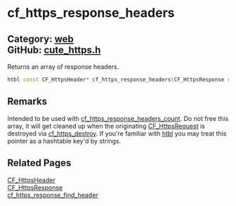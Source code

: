 [//]: # (This file is automatically generated by Cute Framework's docs parser.)
[//]: # (Do not edit this file by hand!)
[//]: # (See: https://github.com/RandyGaul/cute_framework/blob/master/samples/docs_parser.cpp)
[](../header.md ':include')

# cf_https_response_headers

Category: [web](/api_reference?id=web)  
GitHub: [cute_https.h](https://github.com/RandyGaul/cute_framework/blob/master/include/cute_https.h)  
---

Returns an array of response headers.

```cpp
htbl const CF_HttpsHeader* cf_https_response_headers(CF_HttpsResponse response);
```

## Remarks

Intended to be used with [cf_https_response_headers_count](/web/cf_https_response_headers_count.md). Do not free this array, it will
get cleaned up when the originating [CF_HttpsRequest](/web/cf_httpsrequest.md) is destroyed via [cf_https_destroy](/web/cf_https_destroy.md).
If you're familiar with [htbl](/hash/htbl.md) you may treat this pointer as a hashtable key'd by strings.

## Related Pages

[CF_HttpsHeader](/web/cf_httpsheader.md)  
[CF_HttpsResponse](/web/cf_httpsresponse.md)  
[cf_https_response_find_header](/web/cf_https_response_find_header.md)  
